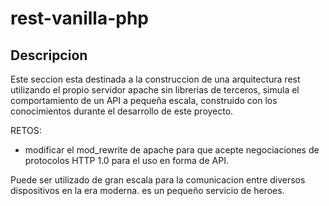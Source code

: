 # rest-vanilla-php

## Descripcion

Este seccion esta destinada a la construccion de una arquitectura rest utilizando el propio servidor apache sin librerias
de terceros, simula el comportamiento de un API a pequeña escala, construido con los conocimientos durante el desarrollo de
este proyecto.

RETOS:
- modificar el mod_rewrite de apache para que acepte negociaciones de protocolos HTTP 1.0 para el uso en forma de API.

Puede ser utilizado de gran escala para la comunicacion entre diversos dispositivos en la era moderna.
es un pequeño servicio de heroes.